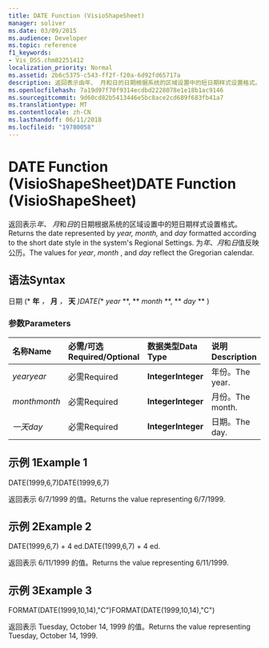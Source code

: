 ```yaml
---
title: DATE Function (VisioShapeSheet)
manager: soliver
ms.date: 03/09/2015
ms.audience: Developer
ms.topic: reference
f1_keywords:
- Vis_DSS.chm82251412
localization_priority: Normal
ms.assetid: 2b6c5375-c543-ff2f-f20a-6d92fd65717a
description: 返回表示由年、 月和日的日期根据系统的区域设置中的短日期样式设置格式。 为年、 月和日值反映公历。
ms.openlocfilehash: 7a19d97f70f9314ecdbd2228078e1e18b1ac9146
ms.sourcegitcommit: 9d60cd82b5413446e5bc8ace2cd689f683fb41a7
ms.translationtype: MT
ms.contentlocale: zh-CN
ms.lasthandoff: 06/11/2018
ms.locfileid: "19780058"
---
```

# <a name="date-function-visioshapesheet"></a><span data-ttu-id="6aeca-104">DATE Function (VisioShapeSheet)</span><span class="sxs-lookup"><span data-stu-id="6aeca-104">DATE Function (VisioShapeSheet)</span></span>

<span data-ttu-id="6aeca-105">返回表示*年、 月*和*日*的日期根据系统的区域设置中的短日期样式设置格式。</span><span class="sxs-lookup"><span data-stu-id="6aeca-105">Returns the date represented by  *year, month,*  and  *day*  formatted according to the short date style in the system's Regional Settings.</span></span> <span data-ttu-id="6aeca-106">为*年*、*月*和*日*值反映公历。</span><span class="sxs-lookup"><span data-stu-id="6aeca-106">The values for  *year*, *month*  , and  *day*  reflect the Gregorian calendar.</span></span> 
  
## <a name="syntax"></a><span data-ttu-id="6aeca-107">语法</span><span class="sxs-lookup"><span data-stu-id="6aeca-107">Syntax</span></span>

<span data-ttu-id="6aeca-108">日期 (* **年** *，* **月** *，* **天** *)</span><span class="sxs-lookup"><span data-stu-id="6aeca-108">DATE(** *year* **, ** *month* **, ** *day* ** )</span></span> 
  
### <a name="parameters"></a><span data-ttu-id="6aeca-109">参数</span><span class="sxs-lookup"><span data-stu-id="6aeca-109">Parameters</span></span>

|<span data-ttu-id="6aeca-110">**名称**</span><span class="sxs-lookup"><span data-stu-id="6aeca-110">**Name**</span></span>|<span data-ttu-id="6aeca-111">**必需/可选**</span><span class="sxs-lookup"><span data-stu-id="6aeca-111">**Required/Optional**</span></span>|<span data-ttu-id="6aeca-112">**数据类型**</span><span class="sxs-lookup"><span data-stu-id="6aeca-112">**Data Type**</span></span>|<span data-ttu-id="6aeca-113">**说明**</span><span class="sxs-lookup"><span data-stu-id="6aeca-113">**Description**</span></span>|
|:-----|:-----|:-----|:-----|
| <span data-ttu-id="6aeca-114">_year_</span><span class="sxs-lookup"><span data-stu-id="6aeca-114">_year_</span></span> <br/> |<span data-ttu-id="6aeca-115">必需</span><span class="sxs-lookup"><span data-stu-id="6aeca-115">Required</span></span>  <br/> |<span data-ttu-id="6aeca-116">**Integer**</span><span class="sxs-lookup"><span data-stu-id="6aeca-116">**Integer**</span></span> <br/> |<span data-ttu-id="6aeca-117">年份。</span><span class="sxs-lookup"><span data-stu-id="6aeca-117">The year.</span></span>  <br/> |
| <span data-ttu-id="6aeca-118">_month_</span><span class="sxs-lookup"><span data-stu-id="6aeca-118">_month_</span></span> <br/> |<span data-ttu-id="6aeca-119">必需</span><span class="sxs-lookup"><span data-stu-id="6aeca-119">Required</span></span>  <br/> |<span data-ttu-id="6aeca-120">**Integer**</span><span class="sxs-lookup"><span data-stu-id="6aeca-120">**Integer**</span></span> <br/> |<span data-ttu-id="6aeca-121">月份。</span><span class="sxs-lookup"><span data-stu-id="6aeca-121">The month.</span></span>  <br/> |
| <span data-ttu-id="6aeca-122">_一天_</span><span class="sxs-lookup"><span data-stu-id="6aeca-122">_day_</span></span> <br/> |<span data-ttu-id="6aeca-123">必需</span><span class="sxs-lookup"><span data-stu-id="6aeca-123">Required</span></span>  <br/> |<span data-ttu-id="6aeca-124">**Integer**</span><span class="sxs-lookup"><span data-stu-id="6aeca-124">**Integer**</span></span> <br/> |<span data-ttu-id="6aeca-125">日期。</span><span class="sxs-lookup"><span data-stu-id="6aeca-125">The day.</span></span>  <br/> |
   
## <a name="example-1"></a><span data-ttu-id="6aeca-126">示例 1</span><span class="sxs-lookup"><span data-stu-id="6aeca-126">Example 1</span></span>

<span data-ttu-id="6aeca-127">DATE(1999,6,7)</span><span class="sxs-lookup"><span data-stu-id="6aeca-127">DATE(1999,6,7)</span></span>
  
<span data-ttu-id="6aeca-128">返回表示 6/7/1999 的值。</span><span class="sxs-lookup"><span data-stu-id="6aeca-128">Returns the value representing 6/7/1999.</span></span>
  
## <a name="example-2"></a><span data-ttu-id="6aeca-129">示例 2</span><span class="sxs-lookup"><span data-stu-id="6aeca-129">Example 2</span></span>

<span data-ttu-id="6aeca-130">DATE(1999,6,7) + 4 ed.</span><span class="sxs-lookup"><span data-stu-id="6aeca-130">DATE(1999,6,7) + 4 ed.</span></span>
  
<span data-ttu-id="6aeca-131">返回表示 6/11/1999 的值。</span><span class="sxs-lookup"><span data-stu-id="6aeca-131">Returns the value representing 6/11/1999.</span></span>
  
## <a name="example-3"></a><span data-ttu-id="6aeca-132">示例 3</span><span class="sxs-lookup"><span data-stu-id="6aeca-132">Example 3</span></span>

<span data-ttu-id="6aeca-133">FORMAT(DATE(1999,10,14),"C")</span><span class="sxs-lookup"><span data-stu-id="6aeca-133">FORMAT(DATE(1999,10,14),"C")</span></span>
  
<span data-ttu-id="6aeca-134">返回表示 Tuesday, October 14, 1999 的值。</span><span class="sxs-lookup"><span data-stu-id="6aeca-134">Returns the value representing Tuesday, October 14, 1999.</span></span>
  

